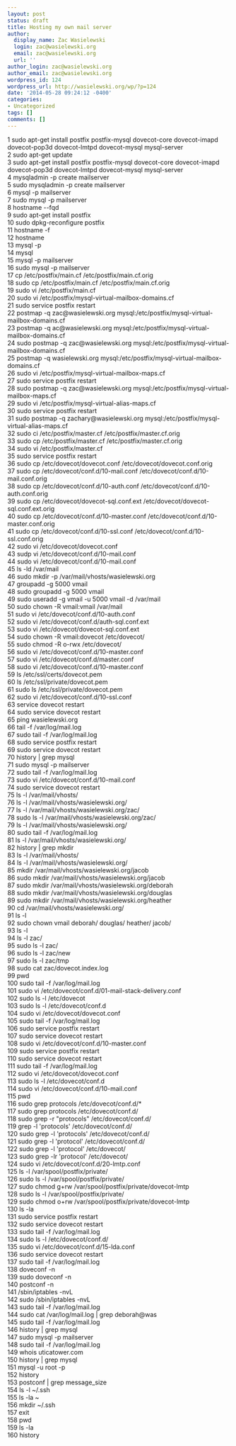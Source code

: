 ```yaml
---
layout: post
status: draft
title: Hosting my own mail server
author:
  display_name: Zac Wasielewski
  login: zac@wasielewski.org
  email: zac@wasielewski.org
  url: ''
author_login: zac@wasielewski.org
author_email: zac@wasielewski.org
wordpress_id: 124
wordpress_url: http://wasielewski.org/wp/?p=124
date: '2014-05-28 09:24:12 -0400'
categories:
- Uncategorized
tags: []
comments: []
---
```

<p>    1  sudo apt-get install postfix postfix-mysql dovecot-core dovecot-imapd dovecot-pop3d dovecot-lmtpd dovecot-mysql mysql-server<br />
    2  sudo apt-get update<br />
    3  sudo apt-get install postfix postfix-mysql dovecot-core dovecot-imapd dovecot-pop3d dovecot-lmtpd dovecot-mysql mysql-server<br />
    4  mysqladmin -p create mailserver<br />
    5  sudo mysqladmin -p create mailserver<br />
    6  mysql -p mailserver<br />
    7  sudo mysql -p mailserver<br />
    8  hostname --fqd<br />
    9  sudo apt-get install postfix<br />
   10  sudo dpkg-reconfigure postfix<br />
   11  hostname -f<br />
   12  hostname<br />
   13  mysql -p<br />
   14  mysql<br />
   15  mysql -p mailserver<br />
   16  sudo mysql -p mailserver<br />
   17  cp &#47;etc&#47;postfix&#47;main.cf &#47;etc&#47;postfix&#47;main.cf.orig<br />
   18  sudo cp &#47;etc&#47;postfix&#47;main.cf &#47;etc&#47;postfix&#47;main.cf.orig<br />
   19  sudo vi &#47;etc&#47;postfix&#47;main.cf<br />
   20  sudo vi &#47;etc&#47;postfix&#47;mysql-virtual-mailbox-domains.cf<br />
   21  sudo service postfix restart<br />
   22  postmap -q zac@wasielewski.org mysql:&#47;etc&#47;postfix&#47;mysql-virtual-mailbox-domains.cf<br />
   23  postmap -q ac@wasielewski.org mysql:&#47;etc&#47;postfix&#47;mysql-virtual-mailbox-domains.cf<br />
   24  sudo postmap -q zac@wasielewski.org mysql:&#47;etc&#47;postfix&#47;mysql-virtual-mailbox-domains.cf<br />
   25  postmap -q wasielewski.org mysql:&#47;etc&#47;postfix&#47;mysql-virtual-mailbox-domains.cf<br />
   26  sudo vi &#47;etc&#47;postfix&#47;mysql-virtual-mailbox-maps.cf<br />
   27  sudo service postfix restart<br />
   28  sudo postmap -q zac@wasielewski.org mysql:&#47;etc&#47;postfix&#47;mysql-virtual-mailbox-maps.cf<br />
   29  sudo vi &#47;etc&#47;postfix&#47;mysql-virtual-alias-maps.cf<br />
   30  sudo service postfix restart<br />
   31  sudo postmap -q zachary@wasielewski.org mysql:&#47;etc&#47;postfix&#47;mysql-virtual-alias-maps.cf<br />
   32  sudo ci &#47;etc&#47;postfix&#47;master.cf &#47;etc&#47;postfix&#47;master.cf.orig<br />
   33  sudo cp &#47;etc&#47;postfix&#47;master.cf &#47;etc&#47;postfix&#47;master.cf.orig<br />
   34  sudo vi &#47;etc&#47;postfix&#47;master.cf<br />
   35  sudo service postfix restart<br />
   36  sudo cp &#47;etc&#47;dovecot&#47;dovecot.conf &#47;etc&#47;dovecot&#47;dovecot.conf.orig<br />
   37  sudo cp &#47;etc&#47;dovecot&#47;conf.d&#47;10-mail.conf &#47;etc&#47;dovecot&#47;conf.d&#47;10-mail.conf.orig<br />
   38  sudo cp &#47;etc&#47;dovecot&#47;conf.d&#47;10-auth.conf &#47;etc&#47;dovecot&#47;conf.d&#47;10-auth.conf.orig<br />
   39  sudo cp &#47;etc&#47;dovecot&#47;dovecot-sql.conf.ext &#47;etc&#47;dovecot&#47;dovecot-sql.conf.ext.orig<br />
   40  sudo cp &#47;etc&#47;dovecot&#47;conf.d&#47;10-master.conf &#47;etc&#47;dovecot&#47;conf.d&#47;10-master.conf.orig<br />
   41  sudo cp &#47;etc&#47;dovecot&#47;conf.d&#47;10-ssl.conf &#47;etc&#47;dovecot&#47;conf.d&#47;10-ssl.conf.orig<br />
   42  sudo vi &#47;etc&#47;dovecot&#47;dovecot.conf<br />
   43  sudp vi &#47;etc&#47;dovecot&#47;conf.d&#47;10-mail.conf<br />
   44  sudo vi &#47;etc&#47;dovecot&#47;conf.d&#47;10-mail.conf<br />
   45  ls -ld &#47;var&#47;mail<br />
   46  sudo mkdir -p &#47;var&#47;mail&#47;vhosts&#47;wasielewski.org<br />
   47  groupadd -g 5000 vmail<br />
   48  sudo groupadd -g 5000 vmail<br />
   49  sudo useradd -g vmail -u 5000 vmail -d &#47;var&#47;mail<br />
   50  sudo chown -R vmail:vmail &#47;var&#47;mail<br />
   51  sudo vi &#47;etc&#47;dovecot&#47;conf.d&#47;10-auth.conf<br />
   52  sudo vi &#47;etc&#47;dovecot&#47;conf.d&#47;auth-sql.conf.ext<br />
   53  sudo vi &#47;etc&#47;dovecot&#47;dovecot-sql.conf.ext<br />
   54  sudo chown -R vmail:dovecot &#47;etc&#47;dovecot&#47;<br />
   55  sudo chmod -R o-rwx &#47;etc&#47;dovecot&#47;<br />
   56  sudo vi &#47;etc&#47;dovecot&#47;conf.d&#47;10-master.conf<br />
   57  sudo vi &#47;etc&#47;dovecot&#47;conf.d&#47;master.conf<br />
   58  sudo vi &#47;etc&#47;dovecot&#47;conf.d&#47;10-master.conf<br />
   59  ls &#47;etc&#47;ssl&#47;certs&#47;dovecot.pem<br />
   60  ls &#47;etc&#47;ssl&#47;private&#47;dovecot.pem<br />
   61  sudo ls &#47;etc&#47;ssl&#47;private&#47;dovecot.pem<br />
   62  sudo vi &#47;etc&#47;dovecot&#47;conf.d&#47;10-ssl.conf<br />
   63  service dovecot restart<br />
   64  sudo service dovecot restart<br />
   65  ping wasielewski.org<br />
   66  tail -f &#47;var&#47;log&#47;mail.log<br />
   67  sudo tail -f &#47;var&#47;log&#47;mail.log<br />
   68  sudo service postfix restart<br />
   69  sudo service dovecot restart<br />
   70  history | grep mysql<br />
   71  sudo mysql -p mailserver<br />
   72  sudo tail -f &#47;var&#47;log&#47;mail.log<br />
   73  sudo vi &#47;etc&#47;dovecot&#47;conf.d&#47;10-mail.conf<br />
   74  sudo service dovecot restart<br />
   75  ls -l &#47;var&#47;mail&#47;vhosts&#47;<br />
   76  ls -l &#47;var&#47;mail&#47;vhosts&#47;wasielewski.org&#47;<br />
   77  ls -l &#47;var&#47;mail&#47;vhosts&#47;wasielewski.org&#47;zac&#47;<br />
   78  sudo ls -l &#47;var&#47;mail&#47;vhosts&#47;wasielewski.org&#47;zac&#47;<br />
   79  ls -l &#47;var&#47;mail&#47;vhosts&#47;wasielewski.org&#47;<br />
   80  sudo tail -f &#47;var&#47;log&#47;mail.log<br />
   81  ls -l &#47;var&#47;mail&#47;vhosts&#47;wasielewski.org&#47;<br />
   82  history | grep mkdir<br />
   83  ls -l &#47;var&#47;mail&#47;vhosts&#47;<br />
   84  ls -l &#47;var&#47;mail&#47;vhosts&#47;wasielewski.org&#47;<br />
   85  mkdir &#47;var&#47;mail&#47;vhosts&#47;wasielewski.org&#47;jacob<br />
   86  sudo mkdir &#47;var&#47;mail&#47;vhosts&#47;wasielewski.org&#47;jacob<br />
   87  sudo mkdir &#47;var&#47;mail&#47;vhosts&#47;wasielewski.org&#47;deborah<br />
   88  sudo mkdir &#47;var&#47;mail&#47;vhosts&#47;wasielewski.org&#47;douglas<br />
   89  sudo mkdir &#47;var&#47;mail&#47;vhosts&#47;wasielewski.org&#47;heather<br />
   90  cd &#47;var&#47;mail&#47;vhosts&#47;wasielewski.org&#47;<br />
   91  ls -l<br />
   92  sudo chown vmail deborah&#47; douglas&#47; heather&#47; jacob&#47;<br />
   93  ls -l<br />
   94  ls -l zac&#47;<br />
   95  sudo ls -l zac&#47;<br />
   96  sudo ls -l zac&#47;new<br />
   97  sudo ls -l zac&#47;tmp<br />
   98  sudo cat zac&#47;dovecot.index.log<br />
   99  pwd<br />
  100  sudo tail -f &#47;var&#47;log&#47;mail.log<br />
  101  sudo vi &#47;etc&#47;dovecot&#47;conf.d&#47;01-mail-stack-delivery.conf<br />
  102  sudo  ls -l &#47;etc&#47;dovecot<br />
  103  sudo  ls -l &#47;etc&#47;dovecot&#47;conf.d<br />
  104  sudo vi &#47;etc&#47;dovecot&#47;dovecot.conf<br />
  105  sudo tail -f &#47;var&#47;log&#47;mail.log<br />
  106  sudo service postfix restart<br />
  107  sudo service dovecot restart<br />
  108  sudo vi &#47;etc&#47;dovecot&#47;conf.d&#47;10-master.conf<br />
  109  sudo service postfix restart<br />
  110  sudo service dovecot restart<br />
  111  sudo tail -f &#47;var&#47;log&#47;mail.log<br />
  112  sudo vi &#47;etc&#47;dovecot&#47;dovecot.conf<br />
  113  sudo ls -l &#47;etc&#47;dovecot&#47;conf.d<br />
  114  sudo vi &#47;etc&#47;dovecot&#47;conf.d&#47;10-mail.conf<br />
  115  pwd<br />
  116  sudo grep protocols &#47;etc&#47;dovecot&#47;conf.d&#47;*<br />
  117  sudo grep protocols &#47;etc&#47;dovecot&#47;conf.d&#47;<br />
  118  sudo grep -r "protocols" &#47;etc&#47;dovecot&#47;conf.d&#47;<br />
  119  grep -l 'protocols' &#47;etc&#47;dovecot&#47;conf.d&#47;<br />
  120  sudo grep -l 'protocols' &#47;etc&#47;dovecot&#47;conf.d&#47;<br />
  121  sudo grep -l 'protocol' &#47;etc&#47;dovecot&#47;conf.d&#47;<br />
  122  sudo grep -l 'protocol' &#47;etc&#47;dovecot&#47;<br />
  123  sudo grep -lr 'protocol' &#47;etc&#47;dovecot&#47;<br />
  124  sudo vi &#47;etc&#47;dovecot&#47;conf.d&#47;20-lmtp.conf<br />
  125  ls -l &#47;var&#47;spool&#47;postfix&#47;private&#47;<br />
  126  sudo ls -l &#47;var&#47;spool&#47;postfix&#47;private&#47;<br />
  127  sudo chmod g+rw &#47;var&#47;spool&#47;postfix&#47;private&#47;dovecot-lmtp<br />
  128  sudo ls -l &#47;var&#47;spool&#47;postfix&#47;private&#47;<br />
  129  sudo chmod o+rw &#47;var&#47;spool&#47;postfix&#47;private&#47;dovecot-lmtp<br />
  130  ls -la<br />
  131  sudo service postfix restart<br />
  132  sudo service dovecot restart<br />
  133  sudo tail -f &#47;var&#47;log&#47;mail.log<br />
  134  sudo ls -l &#47;etc&#47;dovecot&#47;conf.d&#47;<br />
  135  sudo vi &#47;etc&#47;dovecot&#47;conf.d&#47;15-lda.conf<br />
  136  sudo service dovecot restart<br />
  137  sudo tail -f &#47;var&#47;log&#47;mail.log<br />
  138  doveconf -n<br />
  139  sudo doveconf -n<br />
  140  postconf -n<br />
  141  &#47;sbin&#47;iptables -nvL<br />
  142  sudo &#47;sbin&#47;iptables -nvL<br />
  143  sudo tail -f &#47;var&#47;log&#47;mail.log<br />
  144  sudo cat  &#47;var&#47;log&#47;mail.log | grep deborah@was<br />
  145  sudo tail -f &#47;var&#47;log&#47;mail.log<br />
  146  history | grep mysql<br />
  147  sudo mysql -p mailserver<br />
  148  sudo tail -f &#47;var&#47;log&#47;mail.log<br />
  149  whois uticatower.com<br />
  150  history | grep mysql<br />
  151  mysql -u root -p<br />
  152  history<br />
  153  postconf | grep message_size<br />
  154  ls -l ~&#47;.ssh<br />
  155  ls -la ~<br />
  156  mkdir ~&#47;.ssh<br />
  157  exit<br />
  158  pwd<br />
  159  ls -la<br />
  160  history</p>

